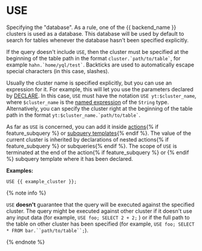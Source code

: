 # USE

Specifying the "database". As a rule, one of the {{ backend_name }} clusters is used as a database. This database will be used by default to search for tables whenever the database hasn't been specified explicitly.

If the query doesn't include `USE`, then the cluster must be specified at the beginning of the table path in the format ``` cluster.`path/to/table` ```, for example ``` hahn.`home/yql/test` ```. Backticks are used to automatically escape special characters (in this case, slashes).

Usually the cluster name is specified explicitly, but you can use an expression for it. For example, this will let you use the parameters declared by [DECLARE](../declare.md).
In this case, `USE` must have the notation ```USE yt:$cluster_name```, where `$cluster_name` is the [named expression](../expressions.md#named-nodes) of the `String` type.
Alternatively, you can specify the cluster right at the beginning of the table path in the format ``` yt:$cluster_name.`path/to/table` ```.

As far as `USE` is concerned, you can add it inside [actions](../action.md){% if feature_subquery %} or [subquery templates](../subquery.md){% endif %}. The value of the current cluster is inherited by declarations of nested actions{% if feature_subquery %} or subqueries{% endif %}. The scope of `USE` is terminated at the end of the action{% if feature_subquery %} or {% endif %} subquery template where it has been declared.

**Examples:**

```yql
USE {{ example_cluster }};
```

{% note info %}

`USE` **doesn't** guarantee that the query will be executed against the specified cluster. The query might be executed against other cluster if it doesn't use any input data (for example, `USE foo; SELECT 2 + 2;` ) or if the full path to the table on other cluster has been specified (for example, `USE foo; SELECT * FROM bar.``path/to/table``;`).

{% endnote %}

